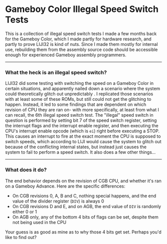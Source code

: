 # Gameboy Color Illegal Speed Switch Tests
This is a collection of illegal speed switch tests I made a few months back for the Gameboy Color, which I made partly for hardware research, and partly to prove LIJI32 is kind of nuts\.
Since I made them mostly for internal use, rebuilding them from the assembly source code should be accessible enough for experienced Gameboy assembly programmers\.

---

### What the heck is an illegal speed switch?
LIJI32 did some testing with switching the speed on a Gameboy Color in certain situations, and apparently nailed down a scenario where the system could theoretically glitch out unpredictably
\. I replicated those scenarios with at least some of these ROMs, but still could not get the glitching to happen\. Instead, it led to some findings that are dependent on which revision of CPU they are ran on\- with more specifically, at least from what I can recall, the 6th illegal speed switch test\.
The "illegal" speed switch in question is performed by setting bit 7 of the speed switch register, setting the interrupt flags and the interrupt enable register, and then executing the CPU's interrupt enable opcode \(which is `ei`\) right before executing a STOP\. This causes an interrupt to fire at the exact moment the CPU is supposed to switch speeds, which according to LIJI would cause the system to glitch out because of the conflicting internal states, but instead just causes the system to fail to perform a speed switch\. It also does a few other things\.\.\.

---

### What does it do?
The end behavior depends on the revision of CGB CPU, and whether it's ran on a Gameboy Advance\. Here are the specific differences:
- On CGB revisions 0, A, B and C, nothing special happens, and the end value of the divider register \(`DIV`\) is always 0
- On CGB revisions D and E, and on AGB, the end value of `DIV` is randomly either 0 or 1
- On AGB only, any of the bottom 4 bits of flags can be set, despite them not being used in the CPU

Your guess is as good as mine as to why those 4 bits get set\. Perhaps you'd like to find out?